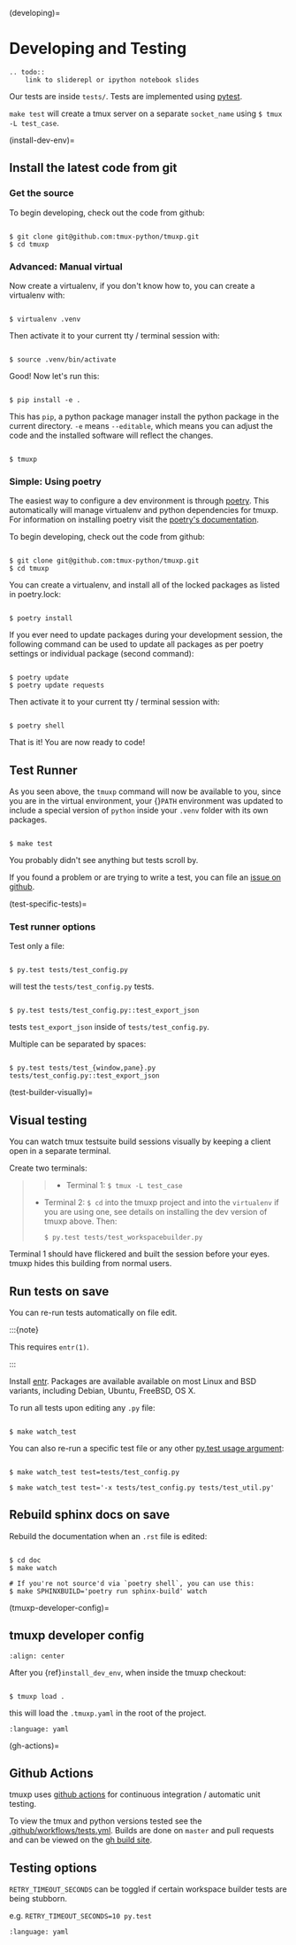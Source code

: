 (developing)=

# Developing and Testing

```{eval-rst}
.. todo::
    link to sliderepl or ipython notebook slides
```

Our tests are inside `tests/`. Tests are implemented using
[pytest][pytest].

`make test` will create a tmux server on a separate `socket_name`
using `$ tmux -L test_case`.

[pytest]: http://pytest.org/

(install-dev-env)=

## Install the latest code from git

### Get the source

To begin developing, check out the code from github:

```{code-block} bash

$ git clone git@github.com:tmux-python/tmuxp.git
$ cd tmuxp

```

### Advanced: Manual virtual

Now create a virtualenv, if you don't know how to, you can create a
virtualenv with:

```{code-block} bash

$ virtualenv .venv

```

Then activate it to your current tty / terminal session with:

```{code-block} bash

$ source .venv/bin/activate

```

Good! Now let's run this:

```{code-block} bash

$ pip install -e .

```

This has `pip`, a python package manager install the python package
in the current directory. `-e` means `--editable`, which means you can
adjust the code and the installed software will reflect the changes.

```{code-block} bash

$ tmuxp

```

### Simple: Using poetry

The easiest way to configure a dev environment is through [poetry][poetry]. This
automatically will manage virtualenv and python dependencies for tmuxp.
For information on installing poetry visit the [poetry's documentation][poetry's documentation].

To begin developing, check out the code from github:

```{code-block} bash

$ git clone git@github.com:tmux-python/tmuxp.git
$ cd tmuxp

```

You can create a virtualenv, and install all of the locked
packages as listed in poetry.lock:

```{code-block} bash

$ poetry install

```

If you ever need to update packages during your development session, the
following command can be used to update all packages as per poetry settings or
individual package (second command):

```{code-block} bash

$ poetry update
$ poetry update requests

```

Then activate it to your current tty / terminal session with:

```{code-block} bash

$ poetry shell

```

That is it! You are now ready to code!

[poetry]: https://python-poetry.org/
[poetry's documentation]: https://python-poetry.org/docs/

## Test Runner

As you seen above, the `tmuxp` command will now be available to you,
since you are in the virtual environment, your {}`PATH` environment was
updated to include a special version of `python` inside your `.venv`
folder with its own packages.

```{code-block} bash

$ make test

```

You probably didn't see anything but tests scroll by.

If you found a problem or are trying to write a test, you can file an
[issue on github][issue on github].

(test-specific-tests)=

### Test runner options

Test only a file:

```{code-block} bash

$ py.test tests/test_config.py

```

will test the `tests/test_config.py` tests.

```{code-block} bash

$ py.test tests/test_config.py::test_export_json

```

tests `test_export_json` inside of `tests/test_config.py`.

Multiple can be separated by spaces:

```{code-block} bash

$ py.test tests/test_{window,pane}.py tests/test_config.py::test_export_json

```

(test-builder-visually)=

## Visual testing

You can watch tmux testsuite build sessions visually by keeping a client
open in a separate terminal.

Create two terminals:

> > - Terminal 1: `$ tmux -L test_case`
>
> - Terminal 2: `$ cd` into the tmuxp project and into the
>   `virtualenv` if you are using one, see details on installing the dev
>   version of tmuxp above. Then:
>
>   ```
>   $ py.test tests/test_workspacebuilder.py
>   ```

Terminal 1 should have flickered and built the session before your eyes.
tmuxp hides this building from normal users.

## Run tests on save

You can re-run tests automatically on file edit.

:::{note}

This requires `entr(1)`.

:::

Install [entr][entr]. Packages are available available on most Linux and BSD
variants, including Debian, Ubuntu, FreeBSD, OS X.

To run all tests upon editing any `.py` file:

```{code-block} bash

$ make watch_test

```

You can also re-run a specific test file or any other [py.test usage
argument][py.test usage argument]:

```{code-block} bash

$ make watch_test test=tests/test_config.py

$ make watch_test test='-x tests/test_config.py tests/test_util.py'

```

## Rebuild sphinx docs on save

Rebuild the documentation when an `.rst` file is edited:

```{code-block} bash

$ cd doc
$ make watch

# If you're not source'd via `poetry shell`, you can use this:
$ make SPHINXBUILD='poetry run sphinx-build' watch

```

(tmuxp-developer-config)=

## tmuxp developer config

```{image} _static/tmuxp-dev-screenshot.png
:align: center

```

After you {ref}`install_dev_env`, when inside the tmuxp checkout:

```{code-block} bash

$ tmuxp load .

```

this will load the `.tmuxp.yaml` in the root of the project.

```{literalinclude} ../.tmuxp.yaml
:language: yaml

```

(gh-actions)=

## Github Actions

tmuxp uses [github actions][github actions] for continuous integration / automatic unit
testing.

To view the tmux and python versions tested see the [.github/workflows/tests.yml][.github/workflows/tests.yml].
Builds are done on `master` and pull requests and can be viewed on
the [gh build site][gh build site].

## Testing options

`RETRY_TIMEOUT_SECONDS` can be toggled if certain workspace builder
tests are being stubborn.

e.g. `RETRY_TIMEOUT_SECONDS=10 py.test`

```{literalinclude} ../.github/workflows/tests.yml
:language: yaml

```

[py.test usage argument]: https://pytest.org/latest/usage.html
[entr]: http://entrproject.org/
[github actions]: https://github.com/features/actions
[gh build site]: https://github.com/tmux-python/tmuxp/actions?query=workflow%3Atests
[.github/workflows/tests.yml]: https://github.com/tmux-python/tmuxp/blob/master/.github/workflows/tests.yml
[issue on github]: https://github.com/tmux-python/tmuxp/issues
